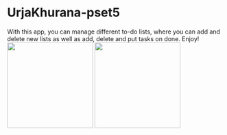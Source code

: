 # UrjaKhurana-pset5
With this app, you can manage different to-do lists, where you can add and delete new lists as well as add, delete and put tasks on done.
Enjoy! 
<br />
<img src="https://cloud.githubusercontent.com/assets/10434310/20843817/393b4c5e-b8bd-11e6-8f4f-36b52ccee246.png" width="200">
<img src="https://cloud.githubusercontent.com/assets/10434310/20843816/393ae2aa-b8bd-11e6-8eb4-3156b3dda079.png" width="200">
